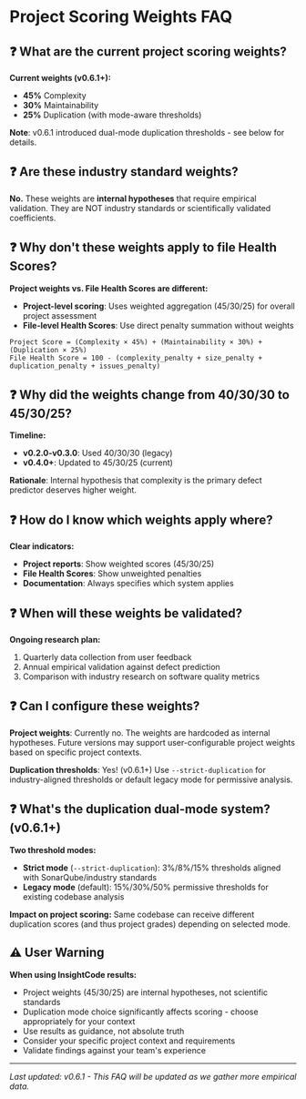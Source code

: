 # Project Scoring Weights FAQ

## ❓ What are the current project scoring weights?

**Current weights (v0.6.1+):**
- **45%** Complexity 
- **30%** Maintainability
- **25%** Duplication (with mode-aware thresholds)

**Note**: v0.6.1 introduced dual-mode duplication thresholds - see below for details.

## ❓ Are these industry standard weights?

**No.** These weights are **internal hypotheses** that require empirical validation. They are NOT industry standards or scientifically validated coefficients.

## ❓ Why don't these weights apply to file Health Scores?

**Project weights vs. File Health Scores are different:**

- **Project-level scoring**: Uses weighted aggregation (45/30/25) for overall project assessment
- **File-level Health Scores**: Use direct penalty summation without weights

```
Project Score = (Complexity × 45%) + (Maintainability × 30%) + (Duplication × 25%)
File Health Score = 100 - (complexity_penalty + size_penalty + duplication_penalty + issues_penalty)
```

## ❓ Why did the weights change from 40/30/30 to 45/30/25?

**Timeline:**
- **v0.2.0-v0.3.0**: Used 40/30/30 (legacy)
- **v0.4.0+**: Updated to 45/30/25 (current)

**Rationale**: Internal hypothesis that complexity is the primary defect predictor deserves higher weight.

## ❓ How do I know which weights apply where?

**Clear indicators:**
- **Project reports**: Show weighted scores (45/30/25)
- **File Health Scores**: Show unweighted penalties
- **Documentation**: Always specifies which system applies

## ❓ When will these weights be validated?

**Ongoing research plan:**
1. Quarterly data collection from user feedback
2. Annual empirical validation against defect prediction
3. Comparison with industry research on software quality metrics

## ❓ Can I configure these weights?

**Project weights**: Currently no. The weights are hardcoded as internal hypotheses. Future versions may support user-configurable project weights based on specific project contexts.

**Duplication thresholds**: Yes! (v0.6.1+) Use `--strict-duplication` for industry-aligned thresholds or default legacy mode for permissive analysis.

## ❓ What's the duplication dual-mode system? (v0.6.1+)

**Two threshold modes:**
- **Strict mode** (`--strict-duplication`): 3%/8%/15% thresholds aligned with SonarQube/industry standards  
- **Legacy mode** (default): 15%/30%/50% permissive thresholds for existing codebase analysis

**Impact on project scoring:**
Same codebase can receive different duplication scores (and thus project grades) depending on selected mode.

## ⚠️ User Warning

**When using InsightCode results:**
- Project weights (45/30/25) are internal hypotheses, not scientific standards
- Duplication mode choice significantly affects scoring - choose appropriately for your context
- Use results as guidance, not absolute truth
- Consider your specific project context and requirements
- Validate findings against your team's experience

---

*Last updated: v0.6.1 - This FAQ will be updated as we gather more empirical data.*

